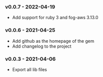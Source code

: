 ### v0.0.7 - 2022-04-19

- Add support for ruby 3 and fog-aws 3.13.0

### v0.0.6 - 2021-04-25

- Add github as the homepage of the gem
- Add changelog to the project

### v0.0.3 - 2021-04-06

- Export all lib files
